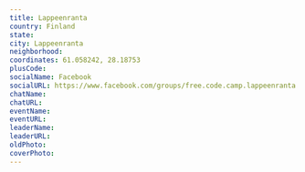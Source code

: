 ```yaml
---
title: Lappeenranta
country: Finland
state: 
city: Lappeenranta
neighborhood: 
coordinates: 61.058242, 28.18753
plusCode:
socialName: Facebook
socialURL: https://www.facebook.com/groups/free.code.camp.lappeenranta
chatName:
chatURL:
eventName:
eventURL:
leaderName:
leaderURL:
oldPhoto: 
coverPhoto:
---
```

